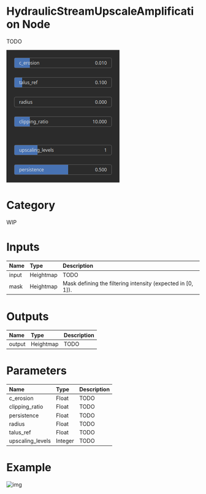 
HydraulicStreamUpscaleAmplification Node
========================================


TODO



![img](../../images/nodes/HydraulicStreamUpscaleAmplification_settings.png)


# Category


WIP
# Inputs

|Name|Type|Description|
| :--- | :--- | :--- |
|input|Heightmap|TODO|
|mask|Heightmap|Mask defining the filtering intensity (expected in [0, 1]).|

# Outputs

|Name|Type|Description|
| :--- | :--- | :--- |
|output|Heightmap|TODO|

# Parameters

|Name|Type|Description|
| :--- | :--- | :--- |
|c_erosion|Float|TODO|
|clipping_ratio|Float|TODO|
|persistence|Float|TODO|
|radius|Float|TODO|
|talus_ref|Float|TODO|
|upscaling_levels|Integer|TODO|

# Example


![img](../../images/nodes/HydraulicStreamUpscaleAmplification.png)

